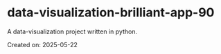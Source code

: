 # data-visualization-brilliant-app-90

A data-visualization project written in python.

Created on: 2025-05-22
